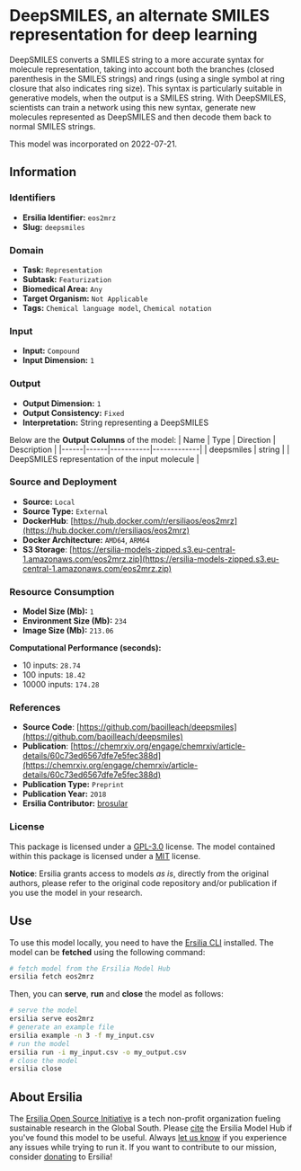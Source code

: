 # DeepSMILES, an alternate SMILES representation for deep learning

DeepSMILES converts a SMILES string to a more accurate syntax for molecule representation, taking into account both the branches (closed parenthesis in the SMILES strings) and rings (using a single symbol at ring closure that also indicates ring size). This syntax is particularly suitable in generative models, when the output is a SMILES string. With DeepSMILES, scientists can train a network using this new syntax, generate new molecules represented as DeepSMILES and then decode them back to normal SMILES strings.

This model was incorporated on 2022-07-21.

## Information
### Identifiers
- **Ersilia Identifier:** `eos2mrz`
- **Slug:** `deepsmiles`

### Domain
- **Task:** `Representation`
- **Subtask:** `Featurization`
- **Biomedical Area:** `Any`
- **Target Organism:** `Not Applicable`
- **Tags:** `Chemical language model`, `Chemical notation`

### Input
- **Input:** `Compound`
- **Input Dimension:** `1`

### Output
- **Output Dimension:** `1`
- **Output Consistency:** `Fixed`
- **Interpretation:** String representing a DeepSMILES

Below are the **Output Columns** of the model:
| Name | Type | Direction | Description |
|------|------|-----------|-------------|
| deepsmiles | string |  | DeepSMILES representation of the input molecule |


### Source and Deployment
- **Source:** `Local`
- **Source Type:** `External`
- **DockerHub**: [https://hub.docker.com/r/ersiliaos/eos2mrz](https://hub.docker.com/r/ersiliaos/eos2mrz)
- **Docker Architecture:** `AMD64`, `ARM64`
- **S3 Storage**: [https://ersilia-models-zipped.s3.eu-central-1.amazonaws.com/eos2mrz.zip](https://ersilia-models-zipped.s3.eu-central-1.amazonaws.com/eos2mrz.zip)

### Resource Consumption
- **Model Size (Mb):** `1`
- **Environment Size (Mb):** `234`
- **Image Size (Mb):** `213.06`

**Computational Performance (seconds):**
- 10 inputs: `28.74`
- 100 inputs: `18.42`
- 10000 inputs: `174.28`

### References
- **Source Code**: [https://github.com/baoilleach/deepsmiles](https://github.com/baoilleach/deepsmiles)
- **Publication**: [https://chemrxiv.org/engage/chemrxiv/article-details/60c73ed6567dfe7e5fec388d](https://chemrxiv.org/engage/chemrxiv/article-details/60c73ed6567dfe7e5fec388d)
- **Publication Type:** `Preprint`
- **Publication Year:** `2018`
- **Ersilia Contributor:** [brosular](https://github.com/brosular)

### License
This package is licensed under a [GPL-3.0](https://github.com/ersilia-os/ersilia/blob/master/LICENSE) license. The model contained within this package is licensed under a [MIT](LICENSE) license.

**Notice**: Ersilia grants access to models _as is_, directly from the original authors, please refer to the original code repository and/or publication if you use the model in your research.


## Use
To use this model locally, you need to have the [Ersilia CLI](https://github.com/ersilia-os/ersilia) installed.
The model can be **fetched** using the following command:
```bash
# fetch model from the Ersilia Model Hub
ersilia fetch eos2mrz
```
Then, you can **serve**, **run** and **close** the model as follows:
```bash
# serve the model
ersilia serve eos2mrz
# generate an example file
ersilia example -n 3 -f my_input.csv
# run the model
ersilia run -i my_input.csv -o my_output.csv
# close the model
ersilia close
```

## About Ersilia
The [Ersilia Open Source Initiative](https://ersilia.io) is a tech non-profit organization fueling sustainable research in the Global South.
Please [cite](https://github.com/ersilia-os/ersilia/blob/master/CITATION.cff) the Ersilia Model Hub if you've found this model to be useful. Always [let us know](https://github.com/ersilia-os/ersilia/issues) if you experience any issues while trying to run it.
If you want to contribute to our mission, consider [donating](https://www.ersilia.io/donate) to Ersilia!
